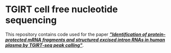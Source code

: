 # TGIRT cell free nucleotide sequencing #

This repository contains code used for the paper [***"Identification of protein-protected mRNA fragments and structured excised intron RNAs in human plasma by TGIRT-seq peak calling"***](https://www.biorxiv.org/content/10.1101/2020.06.25.171439v1).
